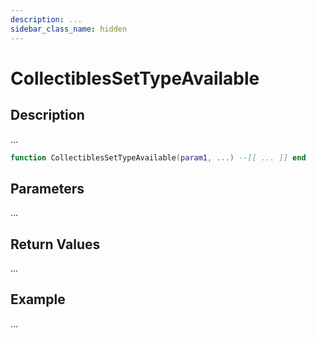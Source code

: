 ```yaml
---
description: ...
sidebar_class_name: hidden
---
```


# CollectiblesSetTypeAvailable

## Description

...

```lua
function CollectiblesSetTypeAvailable(param1, ...) --[[ ... ]] end
```

## Parameters

...

## Return Values

...

## Example

...

